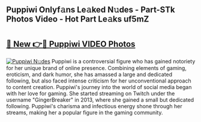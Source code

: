 ## Puppiwi Onlyf𝚊ns Le𝚊ked N𝚞des - Part-STk Photos Video - Hot Part Le𝚊ks uf5mZ

# <h2><a href="http://ab14376.deff.icu/?id=Puppiwi">🔗 New 👉🔴 Puppiwi VIDEO Photos</a></h2>

[![Puppiwi N𝚞des](https://i.imgur.com/rIISA9y.gif)](http://ab14376.deff.icu/?id=Puppiwi)
Puppiwi is a controversial figure who has gained notoriety for her unique brand of online presence. Combining elements of gaming, eroticism, and dark humor, she has amassed a large and dedicated following, but also faced intense criticism for her unconventional approach to content creation. Puppiwi's journey into the world of social media began with her love for gaming. She started streaming on Twitch under the username "GingerBreaker" in 2013, where she gained a small but dedicated following. Puppiwi's charisma and infectious energy shone through her streams, making her a popular figure in the gaming community.
